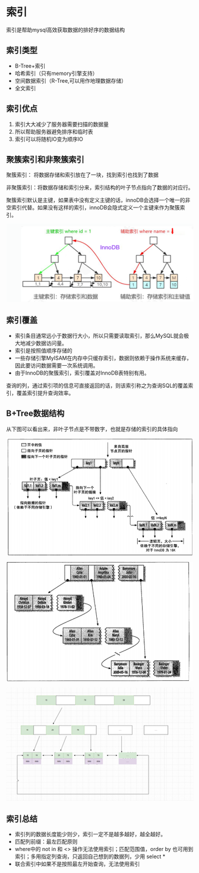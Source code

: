# 索引

索引是帮助mysql高效获取数据的排好序的数据结构

## 索引类型

- B-Tree+索引
- 哈希索引（只有memory引擎支持）
- 空间数据索引（R-Tree,可以用作地理数据存储）
- 全文索引

## 索引优点

1. 索引大大减少了服务器需要扫描的数据量
2. 所以帮助服务器避免排序和临时表
3. 索引可以将随机IO变为顺序IO

## 聚簇索引和非聚簇索引

聚簇索引： 将数据存储和索引放在了一块，找到索引也找到了数据

非聚簇索引：将数据存储和索引分来，索引结构的叶子节点指向了数据的对应行。

聚簇索引默认是主键，如果表中没有定义主键的话，innoDB会选择一个唯一的非空索引代替。如果没有这样的索引，innoDB会隐式定义一个主键来作为聚簇索引。

![辅助索引](./images/fuzhu_index.png)

## 索引覆盖

- 索引条目通常远小于数据行大小，所以只需要读取索引，那么MySQL就会极大地减少数据访问量。
- 索引是按照值顺序存储的
- 一些存储引擎MyISAM在内存中只缓存索引，数据则依赖于操作系统来缓存，因此要访问数据需要一次系统调用。
- 由于InnoDB的聚簇索引，索引覆盖对InnoDB表特别有用。

查询的列，通过索引项的信息可直接返回的话，则该索引称之为查询SQL的覆盖索引，覆盖索引提升查询效率。

## B+Tree数据结构

从下图可以看出来，非叶子节点是不带数字，也就是存储的索引的具体指向



![高性能mysql1](./images/bTree1.png)



![高性能mysql2](./images/bTree2.png)



![自己手画](./images/bTree_slef1.png)



## 索引总结

- 索引列的数据长度能少则少，索引一定不是越多越好，越全越好。
- 匹配列前缀：最左匹配原则
- where中的 not in 和 <> 操作无法使用索引；匹配范围值，order by 也可用到索引；多用指定列查询，只返回自己想到的数据列，少用 select *
- 联合索引中如果不是按照最左开始查询，无法使用索引